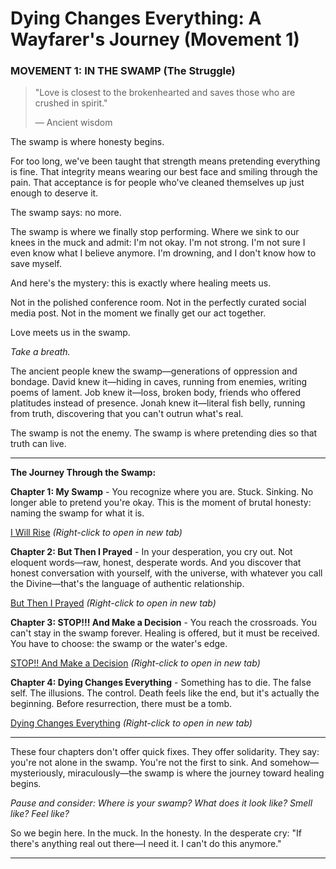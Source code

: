 # Dying Changes Everything: A Wayfarer's Journey (Movement 1)

### MOVEMENT 1: IN THE SWAMP (The Struggle)

> "Love is closest to the brokenhearted and saves those who are crushed in spirit."
>
> — Ancient wisdom

The swamp is where honesty begins.

For too long, we've been taught that strength means pretending everything is fine. That integrity means wearing our best face and smiling through the pain. That acceptance is for people who've cleaned themselves up just enough to deserve it.

The swamp says: no more.

The swamp is where we finally stop performing. Where we sink to our knees in the muck and admit: I'm not okay. I'm not strong. I'm not sure I even know what I believe anymore. I'm drowning, and I don't know how to save myself.

And here's the mystery: this is exactly where healing meets us.

Not in the polished conference room. Not in the perfectly curated social media post. Not in the moment we finally get our act together.

Love meets us in the swamp.

*Take a breath.*

The ancient people knew the swamp—generations of oppression and bondage. David knew it—hiding in caves, running from enemies, writing poems of lament. Job knew it—loss, broken body, friends who offered platitudes instead of presence. Jonah knew it—literal fish belly, running from truth, discovering that you can't outrun what's real.

The swamp is not the enemy. The swamp is where pretending dies so that truth can live.

---

**The Journey Through the Swamp:**

**Chapter 1: My Swamp** - You recognize where you are. Stuck. Sinking. No longer able to pretend you're okay. This is the moment of brutal honesty: naming the swamp for what it is.

[I Will Rise](https://www.skylerthomas.com/wp-content/uploads/2025/03/I-Will-Rise-Duet.mp3) *(Right-click to open in new tab)*

**Chapter 2: But Then I Prayed** - In your desperation, you cry out. Not eloquent words—raw, honest, desperate words. And you discover that honest conversation with yourself, with the universe, with whatever you call the Divine—that's the language of authentic relationship.

[But Then I Prayed](https://www.skylerthomas.com/wp-content/uploads/2025/01/But-then-I-Prayed-Female.mp3) *(Right-click to open in new tab)*

**Chapter 3: STOP!!! And Make a Decision** - You reach the crossroads. You can't stay in the swamp forever. Healing is offered, but it must be received. You have to choose: the swamp or the water's edge.

[STOP!! And Make a Decision](https://www.skylerthomas.com/wp-content/uploads/2024/12/STOP-a-Rap.mp3) *(Right-click to open in new tab)*

**Chapter 4: Dying Changes Everything** - Something has to die. The false self. The illusions. The control. Death feels like the end, but it's actually the beginning. Before resurrection, there must be a tomb.

[Dying Changes Everything](https://www.skylerthomas.com/wp-content/uploads/2025/10/Dying-Changes-Everything.mp3) *(Right-click to open in new tab)*

---

These four chapters don't offer quick fixes. They offer solidarity. They say: you're not alone in the swamp. You're not the first to sink. And somehow—mysteriously, miraculously—the swamp is where the journey toward healing begins.

*Pause and consider: Where is your swamp? What does it look like? Smell like? Feel like?*

So we begin here. In the muck. In the honesty. In the desperate cry: "If there's anything real out there—I need it. I can't do this anymore."

---
